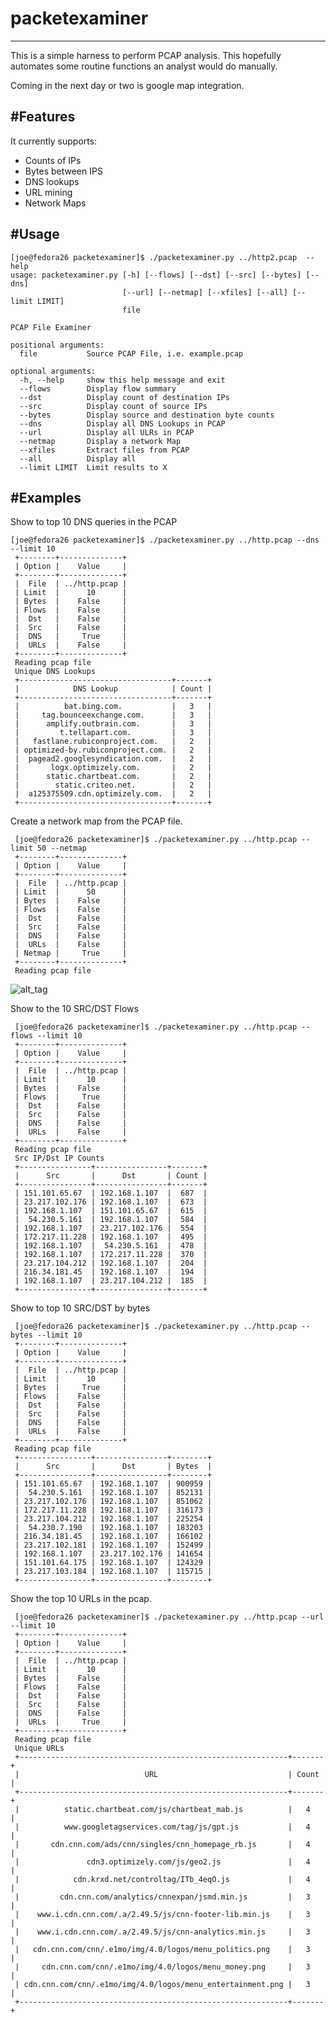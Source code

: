 # packetexaminer
----
This is a simple harness to perform PCAP analysis. This hopefully automates some routine functions an analyst would do manually. 

Coming in the next day or two is google map integration. 

#Features
----
It currently supports:
 - Counts of IPs
 - Bytes between IPS
 - DNS lookups
 - URL mining
 - Network Maps


#Usage
----

    [joe@fedora26 packetexaminer]$ ./packetexaminer.py ../http2.pcap  --help 
    usage: packetexaminer.py [-h] [--flows] [--dst] [--src] [--bytes] [--dns]
                             [--url] [--netmap] [--xfiles] [--all] [--limit LIMIT]
                             file
    
    PCAP File Examiner
    
    positional arguments:
      file           Source PCAP File, i.e. example.pcap
    
    optional arguments:
      -h, --help     show this help message and exit
      --flows        Display flow summary
      --dst          Display count of destination IPs
      --src          Display count of source IPs
      --bytes        Display source and destination byte counts
      --dns          Display all DNS Lookups in PCAP
      --url          Display all ULRs in PCAP
      --netmap       Display a network Map
      --xfiles       Extract files from PCAP
      --all          Display all
      --limit LIMIT  Limit results to X



#Examples
----
Show to top 10 DNS queries in the PCAP

    [joe@fedora26 packetexaminer]$ ./packetexaminer.py ../http.pcap --dns --limit 10 
     +--------+--------------+
     | Option |    Value     |
     +--------+--------------+
     |  File  | ../http.pcap |
     | Limit  |      10      |
     | Bytes  |    False     |
     | Flows  |    False     |
     |  Dst   |    False     |
     |  Src   |    False     |
     |  DNS   |     True     |
     |  URLs  |    False     |
     +--------+--------------+
     Reading pcap file
     Unique DNS Lookups
     +----------------------------------+-------+
     |            DNS Lookup            | Count |
     +----------------------------------+-------+
     |          bat.bing.com.           |   3   |
     |     tag.bounceexchange.com.      |   3   |
     |      amplify.outbrain.com.       |   3   |
     |         t.tellapart.com.         |   3   |
     |   fastlane.rubiconproject.com.   |   2   |
     | optimized-by.rubiconproject.com. |   2   |
     |  pagead2.googlesyndication.com.  |   2   |
     |       logx.optimizely.com.       |   2   |
     |      static.chartbeat.com.       |   2   |
     |        static.criteo.net.        |   2   |
     |  a125375509.cdn.optimizely.com.  |   2   |
     +----------------------------------+-------+

Create a network map from the PCAP file.

     [joe@fedora26 packetexaminer]$ ./packetexaminer.py ../http.pcap --limit 50 --netmap 
     +--------+--------------+
     | Option |    Value     |
     +--------+--------------+
     |  File  | ../http.pcap |
     | Limit  |      50      |
     | Bytes  |    False     |
     | Flows  |    False     |
     |  Dst   |    False     |
     |  Src   |    False     |
     |  DNS   |    False     |
     |  URLs  |    False     |
     | Netmap |     True     |
     +--------+--------------+
     Reading pcap file

![alt_tag](https://github.com/joemcmanus/packetexaminer/blob/master/netmap.jpg)

Show to the 10 SRC/DST Flows

     [joe@fedora26 packetexaminer]$ ./packetexaminer.py ../http.pcap --flows --limit 10 
     +--------+--------------+
     | Option |    Value     |
     +--------+--------------+
     |  File  | ../http.pcap |
     | Limit  |      10      |
     | Bytes  |    False     |
     | Flows  |     True     |
     |  Dst   |    False     |
     |  Src   |    False     |
     |  DNS   |    False     |
     |  URLs  |    False     |
     +--------+--------------+
     Reading pcap file
     Src IP/Dst IP Counts
     +----------------+----------------+-------+
     |      Src       |      Dst       | Count |
     +----------------+----------------+-------+
     | 151.101.65.67  | 192.168.1.107  |  687  |
     | 23.217.102.176 | 192.168.1.107  |  673  |
     | 192.168.1.107  | 151.101.65.67  |  615  |
     |  54.230.5.161  | 192.168.1.107  |  584  |
     | 192.168.1.107  | 23.217.102.176 |  554  |
     | 172.217.11.228 | 192.168.1.107  |  495  |
     | 192.168.1.107  |  54.230.5.161  |  478  |
     | 192.168.1.107  | 172.217.11.228 |  370  |
     | 23.217.104.212 | 192.168.1.107  |  204  |
     | 216.34.181.45  | 192.168.1.107  |  194  |
     | 192.168.1.107  | 23.217.104.212 |  185  |
     +----------------+----------------+-------+

Show to top 10 SRC/DST by bytes

     [joe@fedora26 packetexaminer]$ ./packetexaminer.py ../http.pcap --bytes --limit 10 
     +--------+--------------+
     | Option |    Value     |
     +--------+--------------+
     |  File  | ../http.pcap |
     | Limit  |      10      |
     | Bytes  |     True     |
     | Flows  |    False     |
     |  Dst   |    False     |
     |  Src   |    False     |
     |  DNS   |    False     |
     |  URLs  |    False     |
     +--------+--------------+
     Reading pcap file
     +----------------+----------------+--------+
     |      Src       |      Dst       | Bytes  |
     +----------------+----------------+--------+
     | 151.101.65.67  | 192.168.1.107  | 900959 |
     |  54.230.5.161  | 192.168.1.107  | 852131 |
     | 23.217.102.176 | 192.168.1.107  | 851062 |
     | 172.217.11.228 | 192.168.1.107  | 316173 |
     | 23.217.104.212 | 192.168.1.107  | 225254 |
     |  54.230.7.190  | 192.168.1.107  | 183203 |
     | 216.34.181.45  | 192.168.1.107  | 166102 |
     | 23.217.102.181 | 192.168.1.107  | 152499 |
     | 192.168.1.107  | 23.217.102.176 | 141654 |
     | 151.101.64.175 | 192.168.1.107  | 124329 |
     | 23.217.103.184 | 192.168.1.107  | 115715 |
     +----------------+----------------+--------+

Show the top 10 URLs in the pcap. 

     [joe@fedora26 packetexaminer]$ ./packetexaminer.py ../http.pcap --url --limit 10 
     +--------+--------------+
     | Option |    Value     |
     +--------+--------------+
     |  File  | ../http.pcap |
     | Limit  |      10      |
     | Bytes  |    False     |
     | Flows  |    False     |
     |  Dst   |    False     |
     |  Src   |    False     |
     |  DNS   |    False     |
     |  URLs  |     True     |
     +--------+--------------+
     Reading pcap file
     Unique URLs
     +------------------------------------------------------------+-------+
     |                            URL                             | Count |
     +------------------------------------------------------------+-------+
     |          static.chartbeat.com/js/chartbeat_mab.js          |   4   |
     |          www.googletagservices.com/tag/js/gpt.js           |   4   |
     |       cdn.cnn.com/ads/cnn/singles/cnn_homepage_rb.js       |   4   |
     |               cdn3.optimizely.com/js/geo2.js               |   4   |
     |            cdn.krxd.net/controltag/ITb_4eqO.js             |   4   |
     |         cdn.cnn.com/analytics/cnnexpan/jsmd.min.js         |   3   |
     |    www.i.cdn.cnn.com/.a/2.49.5/js/cnn-footer-lib.min.js    |   3   |
     |    www.i.cdn.cnn.com/.a/2.49.5/js/cnn-analytics.min.js     |   3   |
     |   cdn.cnn.com/cnn/.e1mo/img/4.0/logos/menu_politics.png    |   3   |
     |     cdn.cnn.com/cnn/.e1mo/img/4.0/logos/menu_money.png     |   3   |
     | cdn.cnn.com/cnn/.e1mo/img/4.0/logos/menu_entertainment.png |   3   |
     +------------------------------------------------------------+-------+

